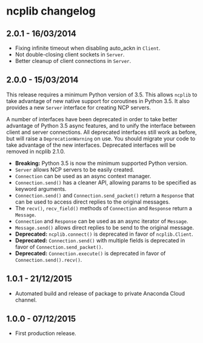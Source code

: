 # ncplib changelog

## 2.0.1 - 16/03/2014

- Fixing infinite timeout when disabling auto_ackn in `Client`.
- Not double-closing client sockets in `Server`.
- Better cleanup of client connections in `Server`.


## 2.0.0 - 15/03/2014

This release requires a minimum Python version of 3.5. This allows `ncplib` to take advantage of new native support
for coroutines in Python 3.5. It also provides a new `Server` interface for creating NCP servers.

A number of interfaces have been deprecated in order to take better advantage of Python 3.5 async features, and to
unify the interface between client and server connections. All deprecated interfaces still work as before, but will
raise a `DeprecationWarning` on use. You should migrate your code to take advantage of the new interfaces. Deprecated
interfaces will be removed in ncplib 2.1.0.

- **Breaking:** Python 3.5 is now the minimum supported Python version.
- `Server` allows NCP servers to be easily created.
- `Connection` can be used as an async context manager.
- `Connection.send()` has a cleaner API, allowing params to be specified as keyword arguments.
- `Connection.send()` and `Connection.send_packet()` return a `Response` that can be used to access direct replies to
  the original messages.
- The `recv()`, `recv_field()` methods of `Connection` and `Response` return a `Message`.
- `Connection` and `Response` can be used as an async iterator of `Message`.
- `Message.send()` allows direct replies to be send to the original message.
- **Deprecated:** `ncplib.connect()` is deprecated in favor of `ncplib.Client`.
- **Deprecated:** `Connection.send()` with multiple fields is deprecated in favor of `Connection.send_packet()`.
- **Deprecated:** `Connection.execute()` is deprecated in favor of `Connection.send().recv()`.


## 1.0.1 - 21/12/2015

- Automated build and release of package to private Anaconda Cloud channel.


## 1.0.0 - 07/12/2015

- First production release.
